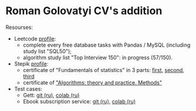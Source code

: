 # Roman Golovatyi CV's addition

Resourses:
* Leetcode [profile](https://leetcode.com/ROMAN_GO/):
  * complete every free database tasks with Pandas / MySQL (including study list "SQL50");
  * algorithm study list "Top Interview 150": in progress (57/150).
* Stepik [profile](https://stepik.org/users/681475453/profile):
  * certificate of "Fundamentals of statistics" in 3 parts: [first](https://stepik.org/cert/2297610?lang=en), [second](https://stepik.org/cert/2316611?lang=en), [third](https://stepik.org/cert/2323908?lang=en)
  * certificate of ["Algorithms: theory and practice. Methods"](https://stepik.org/cert/2327582?lang=en)
* Test cases:
  * Gett: [git (ru)](https://github.com/Roman3173/RomanGo/blob/main/Test%20cases/Gett%20(taxi)/Matching_Home_Assignment_for_Candidates_(ru).ipynb), [colab (ru)](https://colab.research.google.com/github/Roman3173/RomanGo/blob/main/Test%20cases/Gett%20(taxi)/Matching_Home_Assignment_for_Candidates_(ru).ipynb)
  * Ebook subscription service: [git (ru)](https://github.com/Roman3173/RomanGo/blob/main/Test%20cases/Ebook%20subscription%20service/retention.ipynb), [colab (ru)](https://colab.research.google.com/github/Roman3173/RomanGo/blob/main/Test%20cases/Ebook%20subscription%20service/retention.ipynb)
